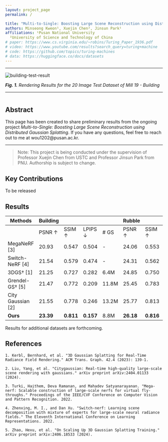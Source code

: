 ```yaml
---
layout: project_page
permalink: /

title: "Multi-to-Single: Boosting Large Scene Reconstruction using Distributed Gaussian Splatting"
authors: Minseong Kweon¹, Xuejin Chen², Jinsun Park¹
affiliations: ¹Pusan National University
  ²University of Science and Technology of China
# paper: https://www.cs.virginia.edu/~robins/Turing_Paper_1936.pdf
# video: https://www.youtube.com/results?search_query=turing+machine
# code: https://github.com/topics/turing-machines
# data: https://huggingface.co/docs/datasets
---
```


---

![building-test-result](https://github.com/user-attachments/assets/104494e5-048f-4561-8225-6c7c1a657c22)

_**Fig. 1.** Rendering Results for the 20 Image Test Dataset of Mill 19 - Building_

---

<!-- Using HTML to center the abstract -->
<div class="columns is-centered has-text-centered">
    <div class="column is-four-fifths">
        <h2>Abstract</h2>
        <div class="content has-text-justified">
This page has been created to share preliminary results from the ongoing project <em>Multi-to-Single: Boosting Large Scene Reconstruction using Distributed Gaussian Splatting</em>. If you have any questions, feel free to reach out to me at wou1202@pusan.ac.kr.
        </div>
    </div>
</div>

---

> Note: This project is being conducted under the supervision of Professor Xuejin Chen from USTC and Professor Jinsun Park from PNU. Authorship is subject to change.

## Key Contributions

To be released

## Results

| Methods           | Building  |           |           |       | Rubble    |           |           |      |
| ----------------- | --------- | --------- | --------- | ----- | --------- | --------- | --------- | ---- |
|                   | PSNR ↑    | SSIM ↑    | LPIPS ↓   | # GS  | PSNR ↑    | SSIM ↑    | LPIPS ↓   | # GS |
| MegaNeRF [3]      | 20.93     | 0.547     | 0.504     | -     | 24.06     | 0.553     | 0.516     | -    |
| Switch-NeRF [4]   | 21.54     | 0.579     | 0.474     | -     | 24.31     | 0.562     | 0.496     | -    |
| 3DGS† [1]         | 21.25     | 0.727     | 0.282     | 6.4M  | 24.85     | 0.750     | 0.283     | 3.6M |
| Grendel-GS† [5]   | 21.47     | 0.772     | 0.209     | 11.8M | 25.45     | 0.783     | 0.230     | 6.1M |
| City Gaussian [2] | 21.55     | 0.778     | 0.246     | 13.2M | 25.77     | 0.813     | 0.228     | 9.7M |
| **Ours**          | **23.39** | **0.811** | **0.157** | 8.8M  | **26.18** | **0.816** | **0.187** | 6.2M |

<!-- ![building-test-result](https://github.com/user-attachments/assets/104494e5-048f-4561-8225-6c7c1a657c22)

_**Fig. 1.** Rendering Results for the 20 Image Test Dataset of Mill 19 - Building_ -->

Results for additional datasets are forthcoming.

## References

```
1. Kerbl, Bernhard, et al. "3D Gaussian Splatting for Real-Time Radiance Field Rendering." ACM Trans. Graph. 42.4 (2023): 139-1.

2. Liu, Yang, et al. "Citygaussian: Real-time high-quality large-scale scene rendering with gaussians." arXiv preprint arXiv:2404.01133 (2024).

3. Turki, Haithem, Deva Ramanan, and Mahadev Satyanarayanan. "Mega-nerf: Scalable construction of large-scale nerfs for virtual fly-throughs." Proceedings of the IEEE/CVF Conference on Computer Vision and Pattern Recognition. 2022.

4. Zhenxing, M. I., and Dan Xu. "Switch-nerf: Learning scene decomposition with mixture of experts for large-scale neural radiance fields." The Eleventh International Conference on Learning Representations. 2022.

5. Zhao, Hexu, et al. "On Scaling Up 3D Gaussian Splatting Training." arXiv preprint arXiv:2406.18533 (2024).
```
